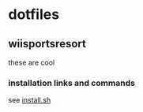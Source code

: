 # dotfiles

## wiisportsresort

these are cool

### installation links and commands

see [install.sh](install.sh)

